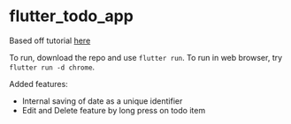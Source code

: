 # flutter_todo_app

Based off tutorial [here](https://daily-dev-tips.com/posts/build-a-todo-list-app-with-flutter/)

To run, download the repo and use `flutter run`. To run in web browser, try `flutter run -d chrome`.

Added features:
- Internal saving of date as a unique identifier
- Edit and Delete feature by long press on todo item